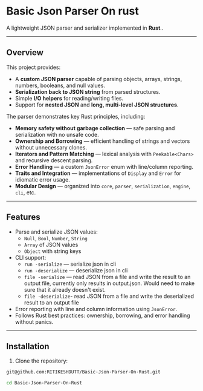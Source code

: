 # Basic Json Parser On rust

A lightweight JSON parser and serializer implemented in **Rust**..

---

## Overview

This project provides:

- A **custom JSON parser** capable of parsing objects, arrays, strings, numbers, booleans, and null values.
- **Serialization back to JSON string** from parsed structures.
- Simple **I/O helpers** for reading/writing files.
- Support for **nested JSON** and **long, multi-level JSON structures**.

The parser demonstrates key Rust principles, including:

- **Memory safety without garbage collection** — safe parsing and serialization with no unsafe code.
- **Ownership and Borrowing** — efficient handling of strings and vectors without unnecessary clones.
- **Iterators and Pattern Matching** — lexical analysis with `Peekable<Chars>` and recursive descent parsing.
- **Error Handling** — a custom `JsonError` enum with line/column reporting.
- **Traits and Integration** — implementations of `Display` and `Error` for idiomatic error usage.
- **Modular Design** — organized into `core`, `parser`, `serialization`, `engine`, `cli`, etc.

---

## Features

- Parse and serialize JSON values:
    - `Null`, `Bool`, `Number`, `String`
    - `Array` of JSON values
    - `Object` with string keys
- CLI support:
    - `run -serialize` —  serialize json in cli
    - `run -deserialize` — deserialize json in cli
    - `file -serialize` — read JSON from a file and write the result to an output file, currently only results in output.json.  Would need to make sure that it already doesn't exist.
    - `file -deserialize`- read JSON from a file and write the deserialized result to an output file
- Error reporting with line and column information using `JsonError`.
- Follows Rust best practices: ownership, borrowing, and error handling without panics.

---

## Installation

1. Clone the repository:

```bash
git@github.com:RITIKESHDUTT/Basic-Json-Parser-On-Rust.git

cd Basic-Json-Parser-On-Rust
```

